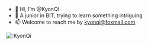 - 👋 Hi, I’m @KyonQi
- 👀 A junior in BIT, trying to learn something intriguing 
- 📫 Welcome to reach me by kyonqi@foxmail.com

![:KyonQi](https://count.getloli.com/get/@:KyonQi?theme=asoul)
<!---
KyonQi/KyonQi is a ✨ special ✨ repository because its `README.md` (this file) appears on your GitHub profile.
You can click the Preview link to take a look at your changes.
--->
